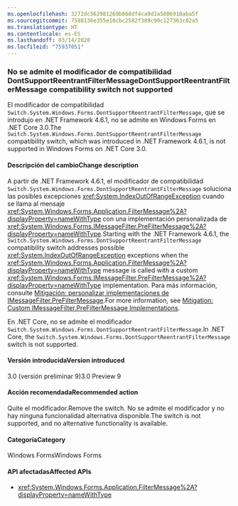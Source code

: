 ```yaml
---
ms.openlocfilehash: 3272dc562981269b868df4ca9d3a5806918aba5f
ms.sourcegitcommit: 7588136e355e10cbc2582f389c90c127363c02a5
ms.translationtype: HT
ms.contentlocale: es-ES
ms.lasthandoff: 03/14/2020
ms.locfileid: "75937051"
---
```

### <a name="dontsupportreentrantfiltermessage-compatibility-switch-not-supported"></a><span data-ttu-id="890c1-101">No se admite el modificador de compatibilidad DontSupportReentrantFilterMessage</span><span class="sxs-lookup"><span data-stu-id="890c1-101">DontSupportReentrantFilterMessage compatibility switch not supported</span></span>

<span data-ttu-id="890c1-102">El modificador de compatibilidad `Switch.System.Windows.Forms.DontSupportReentrantFilterMessage`, que se introdujo en .NET Framework 4.6.1, no se admite en Windows Forms en .NET Core 3.0.</span><span class="sxs-lookup"><span data-stu-id="890c1-102">The `Switch.System.Windows.Forms.DontSupportReentrantFilterMessage` compatibility switch, which was introduced in .NET Framework 4.6.1, is not supported in Windows Forms on .NET Core 3.0.</span></span>

#### <a name="change-description"></a><span data-ttu-id="890c1-103">Descripción del cambio</span><span class="sxs-lookup"><span data-stu-id="890c1-103">Change description</span></span>

<span data-ttu-id="890c1-104">A partir de .NET Framework 4.6.1, el modificador de compatibilidad `Switch.System.Windows.Forms.DontSupportReentrantFilterMessage` soluciona las posibles excepciones <xref:System.IndexOutOfRangeException> cuando se llama al mensaje <xref:System.Windows.Forms.Application.FilterMessage%2A?displayProperty=nameWithType> con una implementación personalizada de <xref:System.Windows.Forms.IMessageFilter.PreFilterMessage%2A?displayProperty=nameWithType>.</span><span class="sxs-lookup"><span data-stu-id="890c1-104">Starting with the .NET Framework 4.6.1, the `Switch.System.Windows.Forms.DontSupportReentrantFilterMessage` compatibility switch addresses possible <xref:System.IndexOutOfRangeException> exceptions when the <xref:System.Windows.Forms.Application.FilterMessage%2A?displayProperty=nameWithType> message is called with a custom <xref:System.Windows.Forms.IMessageFilter.PreFilterMessage%2A?displayProperty=nameWithType> implementation.</span></span> <span data-ttu-id="890c1-105">Para más información, consulte [Mitigación: personalizar implementaciones de IMessageFilter.PreFilterMessage](~/docs/framework/migration-guide/mitigation-custom-imessagefilter-prefiltermessage-implementations.md).</span><span class="sxs-lookup"><span data-stu-id="890c1-105">For more information, see [Mitigation: Custom IMessageFilter.PreFilterMessage Implementations](~/docs/framework/migration-guide/mitigation-custom-imessagefilter-prefiltermessage-implementations.md).</span></span>

<span data-ttu-id="890c1-106">En .NET Core, no se admite el modificador `Switch.System.Windows.Forms.DontSupportReentrantFilterMessage`.</span><span class="sxs-lookup"><span data-stu-id="890c1-106">In .NET Core, the `Switch.System.Windows.Forms.DontSupportReentrantFilterMessage` switch is not supported.</span></span>

#### <a name="version-introduced"></a><span data-ttu-id="890c1-107">Versión introducida</span><span class="sxs-lookup"><span data-stu-id="890c1-107">Version introduced</span></span>

<span data-ttu-id="890c1-108">3.0 (versión preliminar 9)</span><span class="sxs-lookup"><span data-stu-id="890c1-108">3.0 Preview 9</span></span>

#### <a name="recommended-action"></a><span data-ttu-id="890c1-109">Acción recomendada</span><span class="sxs-lookup"><span data-stu-id="890c1-109">Recommended action</span></span>

<span data-ttu-id="890c1-110">Quite el modificador.</span><span class="sxs-lookup"><span data-stu-id="890c1-110">Remove the switch.</span></span> <span data-ttu-id="890c1-111">No se admite el modificador y no hay ninguna funcionalidad alternativa disponible.</span><span class="sxs-lookup"><span data-stu-id="890c1-111">The switch is not supported, and no alternative functionality is available.</span></span>

#### <a name="category"></a><span data-ttu-id="890c1-112">Categoría</span><span class="sxs-lookup"><span data-stu-id="890c1-112">Category</span></span>

<span data-ttu-id="890c1-113">Windows Forms</span><span class="sxs-lookup"><span data-stu-id="890c1-113">Windows Forms</span></span>

#### <a name="affected-apis"></a><span data-ttu-id="890c1-114">API afectadas</span><span class="sxs-lookup"><span data-stu-id="890c1-114">Affected APIs</span></span>

- <xref:System.Windows.Forms.Application.FilterMessage%2A?displayProperty=nameWithType>

<!-- 

### Affected APIs

- `M:System.Windows.Forms.Application.FilterMessage(System.Windows.Forms.Message)`

-->
